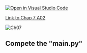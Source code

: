 [![Open in Visual Studio Code](https://classroom.github.com/assets/open-in-vscode-c66648af7eb3fe8bc4f294546bfd86ef473780cde1dea487d3c4ff354943c9ae.svg)](https://classroom.github.com/online_ide?assignment_repo_id=8836003&assignment_repo_type=AssignmentRepo)

[Link to Chap 7 A02](https://docs.google.com/presentation/d/16Lg15We_18LVyquswkjr61CDRxR3O9uaTISKX7v8thc/edit#slide=id.g116e0b78bfe_0_39)

![Ch07](https://nimbus-screenshots.s3.amazonaws.com/s/58d0585cb7628d883d640a2dfdc22d00.png)

## Compete the "main.py"


